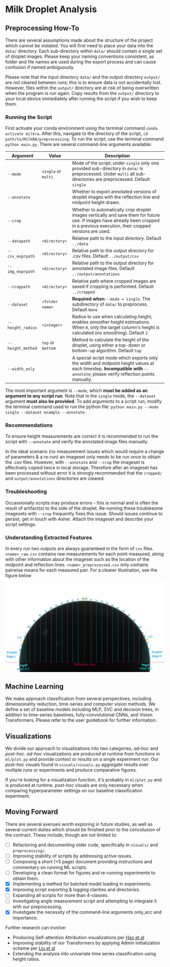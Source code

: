 # Milk Droplet Analysis

## Preprocessing How-To

There are several assumptions made about the structure of the project which cannot be violated. You will first need to place your data into the `data/` directory. Each sub-directory within `data/` should contain a single set of droplet images. Please keep your naming conventions consistent, as folder and file names are used during the export process and can cause confusion if named ambiguously.

Please note that the input directory `data/` and the output directory `output/` are not cleared between runs; this is to ensure data is not accidentally lost. However, files within the `output/` directory are at risk of being overwritten when the program is run again. Copy results from the `output/` directory to your local device immediately after running the script if you wish to keep them.

### Running the Script

First activate your conda environment using the terminal command `conda activate milkra`. After this, navigate to the directory of the script, `cd path/to/MilkRA/preprocessing`. To run the script, use the terminal command `python main.py`. There are several command-line arguments available:

| Argument           | Value               | Description                                                                                                                                                                                         |
|--------------------------|--------------------------|--------------------|
| `--mode`           | `single` or `multi` | Mode of the script; under `single` only one provided sub-directory in `data/` is preprocessed. Under `multi` all sub-directories are preprocessed. Default `single`                                 |
| `--annotate`       |                     | Whether to export annotated versions of droplet images with the reflection line and midpoint height drawn.                                                                           |
| `--crop`           |                     | Whether to automatically crop droplet images vertically and save them for future use. If images have already been cropped in a previous execution, their cropped versions are used. |
| `--datapath`       | `<directory>`       | Relative path to the input directory. Default `../data`                                                                                                                                             |
| `--csv_exprpath`   | `<directory>`       | Relative path to the output directory for .csv files. Default `../output/csv`                                                                                                                       |
| `--img_exprpath`   | `<directory>`       | Relative path to the output directory for annotated image files. Default `../output/annotations`                                                                                                    |
| `--croppath`       | `<directory>`       | Relative path where cropped images are saved if cropping is performed. Default `../cropped`                                                                                                         |
| `--dataset`        | `<folder name>`     | **Required when** `--mode = single`. The subdirectory of `data/` to preprocess. Default `None`                                                                                                      |
| `--height_radius`  | `<integer>`         | Radius to use when calculating height, enables smoother height estimations. When `0`, only the target column's height is calculated (no smoothing). Default `2`                                    |
| `--height_method`  | `top` or `bottom`   | Method to calculate the height of the droplet, using either a top-down or bottom-up algorithm. Default `top` |
| `--width_only`     |                     | A special script mode which exports only the width and midpoint height values at each timestep. **Incompatible with** `--annotate`; please verify reflection points manually.|


The most important argument is `--mode`, which **must be added as an argument to any script run**. Note that in the `single` mode, the `--dataset` argument **must also be provided**. To add arguments to a script run, modify the terminal command used to run the python file: `python main.py --mode single --dataset example --annotate`.

### Recommendations
To ensure height measurements are correct it is recommended to run the script with `--annotate` and verify the annotated image files manually.  

In the ideal scenario (no measurement issues which would require a change of parameters & a re-run) an imageset only needs to be run once to obtain the .csv files. However, with `--annotate` and `--crop` the imageset is effectively copied twice in local storage. Therefore after an imageset has been processed without error it is strongly recommended that the `cropped/` and `output/annotations` directories are cleared.

### Troubleshooting
Occassionally scripts may produce errors - this is normal and is often the result of artifact(s) to the side of the droplet. Re-running these troublesome imagesets with `--crop` frequently fixes this issue. Should issues continue to persist, get in touch with Asher. Attach the imageset and describe your script settings.


### Understanding Extracted Features
In every run two outputs are always guaranteed in the form of `csv` files. `<name>_raw.csv` contains raw measurements for each point measured, along with other information about the imageset such as the location of the midpoint and reflection lines. `<name>_preprocessed.csv` only contains pairwise means for each measured pair. For a clearer illustration, see the figure below

![alt text](https://github.com/veryeager/milkra/blob/main/content/README_diagram.png?raw=true)

## Machine Learning
We make approach classification from several perspectives, including dimensionality reduction, time-series and computer vision methods. We define a set of baseline models including MLP, SVC and decision trees, in addition to time-series baselines, fully-convolutional CNNs, and Vision Transformers. Please refer to the user guidebook for further information.

## Visualizations
We divide our approach to visualizations into two categories, _ad-hoc_ and _post-hoc_. _ad-hoc_ visualizations are produced at runtime from functions in `ml/plot.py` and provide context or results on a single experiment run. Our _post-hoc_ visuals found in `visuals/visuals.py` aggregate results over multiple runs or experiments and produce comparative figures.

If you're looking for a visualization function, it's probably in `ml/plot.py` and is produced at runtime. _post-hoc_ visuals are only necessary when comparing hyperparameter settings on our baseline classification experiment.

## Moving Forward
There are several avenues worth exploring in future studies, as well as several current duties which should be finished prior to the concolusion of the contract. These include, though are not limited to:
+ [ ] Refactoring and documenting older code, specifically in `visuals/` and `preprocessing/`. 
+ [ ] Improving stability of scripts by addressing active issues.
+ [ ] Composing a short (<5 page) document providing instructions and commentary on running ML scripts.
+ [ ] Developing a clean format for figures and re-running experiments to obtain them.
+ [x] Implementing a method for batched model loading in experiments.
+ [x] Improving script exporting & logging clarities and directories.
+ [ ] Expanding all scripts for more than 4-classes.
+ [ ] Investigating angle measurement script and attempting to integrate it with our preprocessing.
+ [x] Investigate the necessity of the command-line arguments only_acc and importance.

Further research can involve:
+ Producing Self-attention Attribution visualizations per [Hao et al](https://arxiv.org/abs/2004.11207)
+ Improving stability of our Transformers by applying Admin initialization scheme per [Liu et al](https://arxiv.org/abs/2004.08249)
+ Extending the analysis into univariate time series classification using height ratios.
